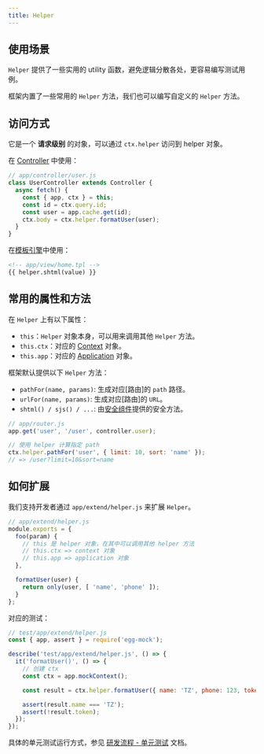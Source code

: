 ```yaml
---
title: Helper
---
```


## 使用场景

`Helper` 提供了一些实用的 utility 函数，避免逻辑分散各处，更容易编写测试用例。

框架内置了一些常用的 `Helper` 方法，我们也可以编写自定义的 `Helper` 方法。

## 访问方式

它是一个 **请求级别** 的对象，可以通过 `ctx.helper` 访问到 helper 对象。

在 [Controller](./controller.md) 中使用：

```js
// app/controller/user.js
class UserController extends Controller {
  async fetch() {
    const { app, ctx } = this;
    const id = ctx.query.id;
    const user = app.cache.get(id);
    ctx.body = ctx.helper.formatUser(user);
  }
}
```

在[模板引擎](../ecosystem/frontend/template.md)中使用：

```html
<!-- app/view/home.tpl -->
{{ helper.shtml(value) }}
```

## 常用的属性和方法

在 `Helper` 上有以下属性：
- `this`：`Helper` 对象本身，可以用来调用其他 `Helper` 方法。
- `this.ctx`：对应的 [Context](./context.md) 对象。
- `this.app`：对应的 [Application](./application.md) 对象。

框架默认提供以下 `Helper` 方法：

- `pathFor(name, params)`: 生成对应[路由]的 `path` 路径。
- `urlFor(name, params)`: 生成对应[路由]的 `URL`。
- `shtml() / sjs() / ...`: 由[安全组件](../ecosystem/security/xss.md)提供的安全方法。

```js
// app/router.js
app.get('user', '/user', controller.user);

// 使用 helper 计算指定 path
ctx.helper.pathFor('user', { limit: 10, sort: 'name' });
// => /user?limit=10&sort=name
```

## 如何扩展

我们支持开发者通过 `app/extend/helper.js` 来扩展 `Helper`。

```js
// app/extend/helper.js
module.exports = {
  foo(param) {
    // this 是 helper 对象，在其中可以调用其他 helper 方法
    // this.ctx => context 对象
    // this.app => application 对象
  },

  formatUser(user) {
    return only(user, [ 'name', 'phone' ]);
  }
};
```

对应的测试：

```js
// test/app/extend/helper.js
const { app, assert } = require('egg-mock');

describe('test/app/extend/helper.js', () => {
  it('formatUser()', () => {
    // 创建 ctx
    const ctx = app.mockContext();

    const result = ctx.helper.formatUser({ name: 'TZ', phone: 123, token: 'abcd' });

    assert(result.name === 'TZ');
    assert(!result.token);
  });
});
```

具体的单元测试运行方式，参见 [研发流程 - 单元测试](../workflow/development/unittest.md) 文档。
